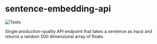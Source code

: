 # sentence-embedding-api

![Tests](https://github.com/ironcladgeek/sentence-embedding-api/actions/workflows/tests.yaml/badge.svg)

Single production-quality API endpoint that takes a sentence as input and returns a random 500 dimensional array of floats.
